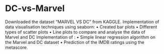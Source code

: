 # DC-vs-Marvel
Downloaded the dataset “MARVEL VS DC” from KAGGLE.
Implementation of data visualisation techniques using seaborn:
• Created bar plots
• Different types of scatter plots
• Line plots
to compare and analyse the data of Marvel and DC
Implementation of :
• Simple linear regression algorithm on the Marvel and DC dataset
• Prediction of the IMDB ratings using the metascore.
